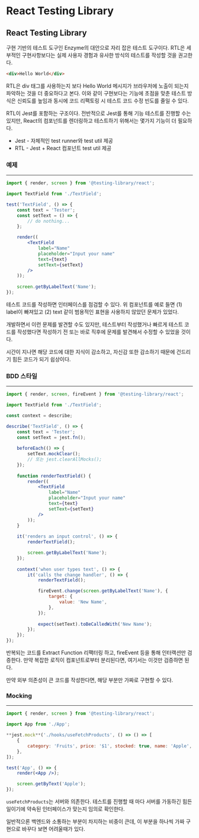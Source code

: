 # React Testing Library

## React Testing Library

구현 기반의 테스트 도구인 Enzyme의 대안으로 자리 잡은 테스트 도구이다. RTL은 세부적인 구현사항보다는 실제 사용자 경험과 유사한 방식의 테스트를 작성할 것을 권고한다.

```html
<div>Hello World</div>
```

RTL은 div 태그를 사용하는지 보다 Hello World 메시지가 브라우저에 노출이 되는지 파악하는 것을 더 중요하다고 본다. 이와 같이 구현보다는 기능에 초점을 맞춘 테스트 방식은 신뢰도를 높임과 동시에 코드 리팩토링 시 테스트 코드 수정 빈도를 줄일 수 있다.

RTL이 Jest를 포함하는 구조이다. 전반적으로 Jest를 통해 기능 테스트를 진행할 수는 있지만, React의 컴포넌트를 렌더링하고 테스트하기 위해서는 몇가지 기능이 더 필요하다.

* Jest - 자체적인 test runner와 test util 제공
* RTL - Jest + React 컴포넌트 test util 제공

### 예제

***

```jsx
import { render, screen } from '@testing-library/react';

import TextField from './TextField';

test('TextField', () => {	
	const text = 'Tester';
	const setText = () => {
		// do nothing...
	};

	render((	
		<TextField
			label="Name"
			placeholder="Input your name"
			text={text}
			setText={setText}		
		/>
	));
	
	screen.getByLabelText('Name');
});
```

테스트 코드를 작성하면 인터페이스를 점검할 수 있다. 위 컴포넌트를 예로 들면 (1) label이 빠져있고 (2) text 같이 범용적인 표현을 사용하지 않았던 문제가 있었다.

개발하면서 이런 문제를 발견할 수도 있지만, 테스트부터 작성했거나 빠르게 테스트 코드를 작성했다면 작성하기 전 또는 바로 직후에 문제를 발견해서 수정할 수 있었을 것이다.

시간이 지나면 해당 코드에 대한 지식이 감소하고, 자신감 또한 감소하기 때문에 건드리기 힘든 코드가 되기 쉽상이다.

### BDD 스타일

***

```jsx
import { render, screen, fireEvent } from '@testing-library/react';

import TextField from './TextField';

const context = describe;

describe('TextField', () => {
	const text = 'Tester';
	const setText = jest.fn();
	
	beforeEach(() => {
		setText.mockClear();
		// 또는 jest.clearAllMocks();	
	});
	
	function renderTextField() {
		render((
			<TextField
				label="Name"
				placeholder="Input your name"
				text={text}
				setText={setText}
			/>
		));
	}
	
	it('renders an input control', () => {
		renderTextField();

		screen.getByLabelText('Name');
	});
	
	context('when user types text', () => {	
		it('calls the change handler', () => {
			renderTextField();

			fireEvent.change(screen.getByLabelText('Name'), {
				target: {
					value: 'New Name',
				},
			});
	
			expect(setText).toBeCalledWith('New Name');
		});
	});
});
```

반복되는 코드를 Extract Function 리팩터링 하고, fireEvent 등을 통해 인터랙션만 검증한다. 만약 복잡한 로직이 컴포넌트로부터 분리된다면, 여기서는 이것만 검증하면 된다.

만약 외부 의존성이 큰 코드를 작성한다면, 해당 부분만 가짜로 구현할 수 있다.

### Mocking

***

```jsx
import { render, screen } from '@testing-library/react';

import App from './App';

**jest.mock**('./hooks/useFetchProducts', () => () => [
	{
		category: 'Fruits', price: '$1', stocked: true, name: 'Apple',
	},
]);

test('App', () => {
	render(<App />);

	screen.getByText('Apple');
});
```

`useFetchProducts`는 서버와 의존한다. 테스트를 진행할 때 마다 서버를 가동하긴 힘든 일이기에 약속된 인터페이스가 맞는지 임의로 확인한다.

일반적으론 백엔드와 소통하는 부분이 차지하는 비중이 큰데, 이 부분을 하나씩 가짜 구현으로 바꾸다 보면 어려울때가 있다.
